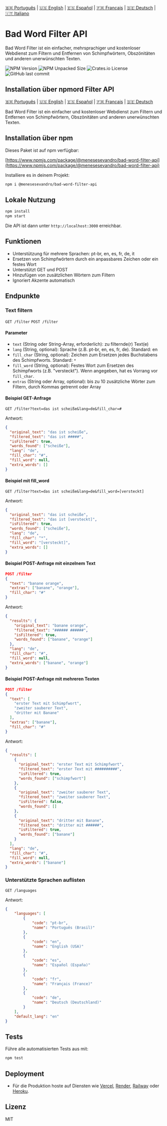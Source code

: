 [🇧🇷 Português](README.pt.md) | [🇺🇸 English](README.md) | [🇪🇸 Español](README.es.md) | [🇫🇷 Français](README.fr.md) | [🇩🇪 Deutsch](README.de.md) | [🇮🇹 Italiano](README.it.md)

# Bad Word Filter API

Bad Word Filter ist ein einfacher, mehrsprachiger und kostenloser Webdienst zum Filtern und Entfernen von Schimpfwörtern, Obszönitäten und anderen unerwünschten Texten.

![NPM Version](https://img.shields.io/npm/v/%40menesesevandro%2Fbad-word-filter-api) ![NPM Unpacked Size](https://img.shields.io/npm/unpacked-size/%40menesesevandro%2Fbad-word-filter-api) ![Crates.io License](https://img.shields.io/crates/l/mit) ![GitHub last commit](https://img.shields.io/github/last-commit/menesesevandro/bad-word-filter-api)

## Installation über npmord Filter API

[🇧🇷 Português](README.pt.md) | [🇺🇸 English](README.md) | [🇪🇸 Español](README.es.md) | [🇫🇷 Français](README.fr.md) | [🇩🇪 Deutsch](README.de.md)

Bad Word Filter ist ein einfacher und kostenloser Webdienst zum Filtern und Entfernen von Schimpfwörtern, Obszönitäten und anderen unerwünschten Texten.

## Installation über npm

Dieses Paket ist auf npm verfügbar:

[https://www.npmjs.com/package/@menesesevandro/bad-word-filter-api](https://www.npmjs.com/package/@menesesevandro/bad-word-filter-api)

Installiere es in deinem Projekt:
```bash
npm i @menesesevandro/bad-word-filter-api
```

## Lokale Nutzung

```bash
npm install
npm start
```
Die API ist dann unter `http://localhost:3000` erreichbar.

## Funktionen
- Unterstützung für mehrere Sprachen: pt-br, en, es, fr, de, it
- Ersetzen von Schimpfwörtern durch ein anpassbares Zeichen oder ein festes Wort
- Unterstützt GET und POST
- Hinzufügen von zusätzlichen Wörtern zum Filtern
- Ignoriert Akzente automatisch

## Endpunkte

### Text filtern
`GET /filter`
`POST /filter`

#### Parameter
- `text` (String oder String-Array, erforderlich): zu filternde(r) Text(e)
- `lang` (String, optional): Sprache (z.B. pt-br, en, es, fr, de). Standard: en
- `fill_char` (String, optional): Zeichen zum Ersetzen jedes Buchstabens des Schimpfworts. Standard: `*`
- `fill_word` (String, optional): Festes Wort zum Ersetzen des Schimpfworts (z.B. "versteckt"). Wenn angegeben, hat es Vorrang vor `fill_char`.
- `extras` (String oder Array, optional): bis zu 10 zusätzliche Wörter zum Filtern, durch Kommas getrennt oder Array

#### Beispiel GET-Anfrage
```
GET /filter?text=das ist scheiße&lang=de&fill_char=#
```
Antwort:
```json
{
  "original_text": "das ist scheiße",
  "filtered_text": "das ist #####",
  "isFiltered": true,
  "words_found": ["scheiße"],
  "lang": "de",
  "fill_char": "#",
  "fill_word": null,
  "extra_words": []
}
```

#### Beispiel mit fill_word
```
GET /filter?text=das ist scheiße&lang=de&fill_word=[versteckt]
```
Antwort:
```json
{
  "original_text": "das ist scheiße",
  "filtered_text": "das ist [versteckt]",
  "isFiltered": true,
  "words_found": ["scheiße"],
  "lang": "de",
  "fill_char": "*",
  "fill_word": "[versteckt]",
  "extra_words": []
}
```

#### Beispiel POST-Anfrage mit einzelnem Text
```json
POST /filter
{
  "text": "banane orange",
  "extras": ["banane", "orange"],
  "fill_char": "#"
}
```
Antwort:
```json
{
  "results": {
    "original_text": "banane orange",
    "filtered_text": "###### ######",
    "isFiltered": true,
    "words_found": ["banane", "orange"]
  },
  "lang": "de",
  "fill_char": "#",
  "fill_word": null,
  "extra_words": ["banane", "orange"]
}
```

#### Beispiel POST-Anfrage mit mehreren Texten
```json
POST /filter
{
  "text": [
    "erster Text mit Schimpfwort",
    "zweiter sauberer Text",
    "dritter mit Banane"
  ],
  "extras": ["banane"],
  "fill_char": "#"
}
```
Antwort:
```json
{
  "results": [
    {
      "original_text": "erster Text mit Schimpfwort",
      "filtered_text": "erster Text mit ##########",
      "isFiltered": true,
      "words_found": ["schimpfwort"]
    },
    {
      "original_text": "zweiter sauberer Text",
      "filtered_text": "zweiter sauberer Text",
      "isFiltered": false,
      "words_found": []
    },
    {
      "original_text": "dritter mit Banane",
      "filtered_text": "dritter mit ######",
      "isFiltered": true,
      "words_found": ["banane"]
    }
  ],
  "lang": "de",
  "fill_char": "#",
  "fill_word": null,
  "extra_words": ["banane"]
}
```

### Unterstützte Sprachen auflisten
`GET /languages`

Antwort:
```json
{
    "languages": [
        {
            "code": "pt-br",
            "name": "Português (Brasil)"
        },
        {
            "code": "en",
            "name": "English (USA)"
        },
        {
            "code": "es",
            "name": "Español (España)"
        },
        {
            "code": "fr",
            "name": "Français (France)"
        },
        {
            "code": "de",
            "name": "Deutsch (Deutschland)"
        }
    ],
    "default_lang": "en"
}
```

## Tests
Führe alle automatisierten Tests aus mit:
```bash
npm test
```

## Deployment
- Für die Produktion hoste auf Diensten wie [Vercel](https://vercel.com/), [Render](https://render.com/), [Railway](https://railway.app/) oder [Heroku](https://heroku.com/).

## Lizenz
MIT

